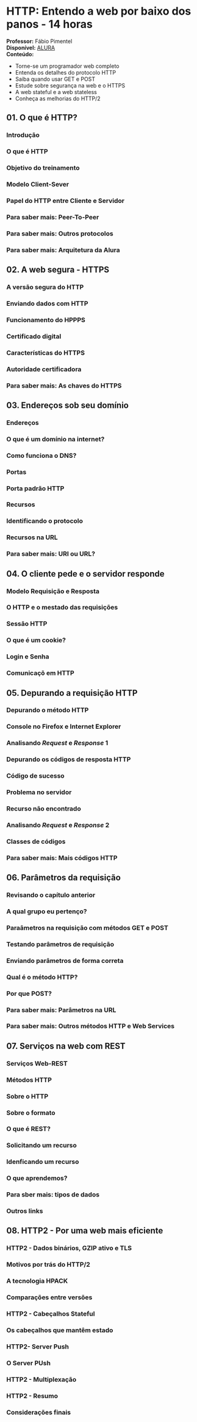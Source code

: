 # HTTP: Entendo a web por baixo dos panos - 14 horas

**Professor:** Fábio Pimentel<br>
**Disponível:** <a href="https://cursos.alura.com.br/course/http-fundamentos" target="blank">ALURA</a><br>
**Conteúdo:**
- Torne-se um programador web completo
- Entenda os detalhes do protocolo HTTP
- Saiba quando usar GET e POST
- Estude sobre segurança na web e o HTTPS
- A web stateful e a web stateless
- Conheça as melhorias do HTTP/2

## 01. O que é HTTP?
### Introdução
### O que é HTTP
### Objetivo do treinamento
### Modelo Client-Sever
### Papel do HTTP entre Cliente e Servidor
### Para saber mais: Peer-To-Peer
### Para saber mais: Outros protocolos
### Para saber mais: Arquitetura da Alura
## 02. A web segura - HTTPS
### A versão segura do HTTP
### Enviando dados com HTTP
### Funcionamento do HPPPS
### Certificado digital
### Características do HTTPS
### Autoridade certificadora
### Para saber mais: As chaves do HTTPS
## 03. Endereços sob seu domínio
### Endereços
### O que é um domínio na internet?
### Como funciona o DNS?
### Portas
### Porta padrão HTTP
### Recursos
### Identificando o protocolo
### Recursos na URL
### Para saber mais: URI ou URL?
## 04. O cliente pede e o servidor responde
### Modelo Requisição e Resposta
### O HTTP e o mestado das requisições
### Sessão HTTP
### O que é um cookie?
### Login e Senha
### Comunicaçõ em HTTP
## 05. Depurando a requisição HTTP
### Depurando o método HTTP
### Console no Firefox e Internet Explorer
### Analisando _Request_ e _Response_ 1
### Depurando os códigos de resposta HTTP
### Código de sucesso
### Problema no servidor
### Recurso não encontrado
### Analisando _Request_ e _Response_ 2
### Classes de códigos
### Para saber mais: Mais códigos HTTP
## 06. Parâmetros da requisição
### Revisando o capítulo anterior
### A qual grupo eu pertenço?
### Paraâmetros na requisição com métodos GET e POST
### Testando parâmetros de requisição
### Enviando parâmetros de forma correta
### Qual é o método HTTP?
### Por que POST?
### Para saber mais: Parâmetros na URL
### Para saber mais: Outros métodos HTTP e Web Services
## 07. Serviços na web com REST
### Serviços Web-REST
### Métodos HTTP
### Sobre o HTTP
### Sobre o formato
### O que é REST?
### Solicitando um recurso
### Idenficando um recurso
### O que aprendemos?
### Para sber mais: tipos de dados
### Outros links
## 08. HTTP2 - Por uma web mais eficiente
### HTTP2 - Dados binários, GZIP ativo e TLS
### Motivos por trás do HTTP/2
### A tecnologia HPACK
### Comparações entre versões
### HTTP2 - Cabeçalhos Stateful
### Os cabeçalhos que mantêm estado
### HTTP2- Server Push
### O Server PUsh
### HTTP2 - Multiplexação
### HTTP2 - Resumo
### Considerações finais
